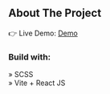 <h2>About The Project</h2>

<p></p>

👉 Live Demo: <a href=''>Demo</a>

<h3>Build with:</h3>

» SCSS <br>
» Vite + React JS
